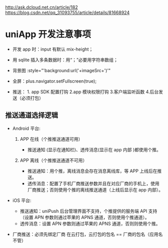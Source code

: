 http://ask.dcloud.net.cn/article/182
https://blog.csdn.net/qq_31093755/article/details/81668924

# uniApp 开发注意事项

- 开发 app 时：input 有默认 mix-height；
- 用 sqlite 插入多条数据时：用“；”必要用字符串数组；

- 背景图 :style="'background:url('+imageSrc+')'"
- 全屏：plus.navigator.setFullscreen(true);
- 推送： 1. app SDK 配置打钩 2.app 模块权限打钩 3.客户端监听函数 4.后台发送（必须打包）

## 推送通道选择逻辑

- Android 平台:

  1. APP 在线（个推推送通道可用）

     - 推送通知 (显示在通知栏)、透传消息(显示在 app 内部 )都使用个推。

  2. APP 离线（个推推送通道不可用）
     - 推送通知：用个推，离线消息会存在消息离线库，等 APP 上线后在推送。
     - 透传消息：配置了手机厂商推送参数并且在对应厂商的手机上，使用厂商推送；否则使用个推的离线推送通道（上线后显示在 app 内部）。

- iOS 平台:

  - 推送通知：uniPush 后台管理界面不支持，个推提供的服务端 API 支持（设置 APN 参数则通过苹果的 APNS 通道，否则使用个推通道）。
  - 透传消息：设置 APN 参数则通过苹果的 APNS 通道，否则则使用个推。

- 厂商推送：必须先绑定厂商 在云打包，云打包的包名 == 厂商的包名（应用名不管）
